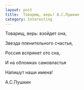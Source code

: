```yaml
---
layout: post
title:  Товарищ, верь! А.С.Пушкин
category: Interesting
---
```


Товарищ, верь: взойдет она,

Звезда пленительного счастья,

Россия вспрянет ото сна,

И на обломках самовластья

Напишут наши имена!

А.С.Пушкин